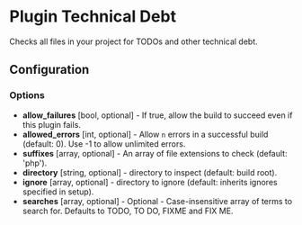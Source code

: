 Plugin Technical Debt
=====================

Checks all files in your project for TODOs and other technical debt.

Configuration
-------------

### Options
* **allow_failures** [bool, optional] - If true, allow the build to succeed even if this plugin fails.
* **allowed_errors** [int, optional] - Allow `n` errors in a successful build (default: 0). 
  Use -1 to allow unlimited errors.
* **suffixes** [array, optional] - An array of file extensions to check (default: 'php').
* **directory** [string, optional] - directory to inspect (default: build root).
* **ignore** [array, optional] - directory to ignore (default: inherits ignores specified in setup).
* **searches** [array, optional] - Optional - Case-insensitive array of terms to search for. Defaults to TODO, TO DO, 
FIXME and FIX ME.
